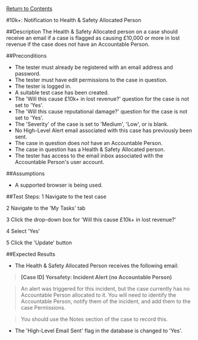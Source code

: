 [Return to Contents](https://github.com/infojam-james/test-cases/blob/master/Contents.md)

#10k+: Notification to Health & Safety Allocated Person

##Description
The Health & Safety Allocated person on a case should receive an email if a case is flagged as causing £10,000 or more in lost revenue if the case does not have an Accountable Person.

##Preconditions
+ The tester must already be registered with an email address and password.
+ The tester must have edit permissions to the case in question.
+ The tester is logged in.
+ A suitable test case has been created.
+ The 'Will this cause £10k+ in lost revenue?' question for the case is not set to 'Yes'.
+ The 'Will this cause reputational damage?' question for the case is not set to 'Yes'.
+ The 'Severity' of the case is set to 'Medium', 'Low', or is blank.
+ No High-Level Alert email associated with this case has previously been sent.
+ The case in question does *not* have an Accountable Person.
+ The case in question has a Health & Safety Allocated person.
+ The tester has access to the email inbox associated with the Accountable Person's user account.

##Assumptions
+ A supported browser is being used.

##Test Steps:
1 Navigate to the test case

2 Navigate to the 'My Tasks' tab

3 Click the drop-down box for 'Will this cause £10k+ in lost revenue?'

4 Select 'Yes'

5 Click the 'Update' button

##Expected Results

+ The Health & Safety Allocated Person receives the following email:

>**[Case ID] Yorsafety: Incident Alert (no Accountable Person)**

>An alert was triggered for this incident, but the case currently has no Accountable Person allocated to it.  You will need to identify the Accountable Person, notify them of the incident, and add them to the case Permissions.

>You should use the Notes section of the case to record this.

+ The 'High-Level Email Sent' flag in the database is changed to 'Yes'.
